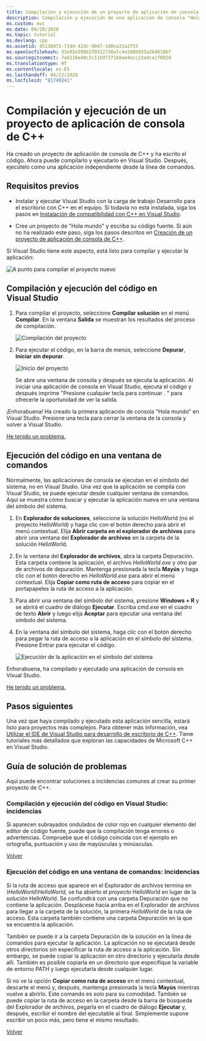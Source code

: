 ```yaml
---
title: Compilación y ejecución de un proyecto de aplicación de consola de C++
description: Compilación y ejecución de una aplicación de consola "Hola mundo" en Visual C++
ms.custom: mvc
ms.date: 04/20/2020
ms.topic: tutorial
ms.devlang: cpp
ms.assetid: 45138d71-719d-42dc-90d7-1d0ca31a2f55
ms.openlocfilehash: d1e92e598b370312730a7c4e208b935a264010bf
ms.sourcegitcommit: 7a6116e48c3c11b97371b8ae4ecc23adce1f092d
ms.translationtype: HT
ms.contentlocale: es-ES
ms.lasthandoff: 04/22/2020
ms.locfileid: "81749241"
---
```

# <a name="build-and-run-a-c-console-app-project"></a>Compilación y ejecución de un proyecto de aplicación de consola de C++

Ha creado un proyecto de aplicación de consola de C++ y ha escrito el código. Ahora puede compilarlo y ejecutarlo en Visual Studio. Después, ejecútelo como una aplicación independiente desde la línea de comandos.

## <a name="prerequisites"></a>Requisitos previos

- Instalar y ejecutar Visual Studio con la carga de trabajo Desarrollo para el escritorio con C++ en el equipo. Si todavía no está instalada, siga los pasos en [Instalación de compatibilidad con C++ en Visual Studio](vscpp-step-0-installation.md).

- Cree un proyecto de "Hola mundo" y escriba su código fuente. Si aún no ha realizado este paso, siga los pasos descritos en [Creación de un proyecto de aplicación de consola de C++](vscpp-step-1-create.md).

Si Visual Studio tiene este aspecto, está listo para compilar y ejecutar la aplicación:

   ![A punto para compilar el proyecto nuevo](media/vscpp-ready-to-build.png "A punto para compilar el proyecto nuevo")

## <a name="build-and-run-your-code-in-visual-studio"></a>Compilación y ejecución del código en Visual Studio

1. Para compilar el proyecto, seleccione **Compilar solución** en el menú **Compilar**. En la ventana **Salida** se muestran los resultados del proceso de compilación.

   ![Compilación del proyecto](media/vscpp-build-solution.gif "Compilar el proyecto")

1. Para ejecutar el código, en la barra de menús, seleccione **Depurar**, **Iniciar sin depurar**.

   ![Inicio del proyecto](media/vscpp-start-without-debugging.gif "Inicio del proyecto")

   Se abre una ventana de consola y después se ejecuta la aplicación. Al iniciar una aplicación de consola en Visual Studio, ejecuta el código y después imprime "Presione cualquier tecla para continuar . " para ofrecerle la oportunidad de ver la salida.

¡Enhorabuena! Ha creado la primera aplicación de consola "Hola mundo" en Visual Studio. Presione una tecla para cerrar la ventana de la consola y volver a Visual Studio.

[He tenido un problema.](#build-and-run-your-code-in-visual-studio-issues)

## <a name="run-your-code-in-a-command-window"></a>Ejecución del código en una ventana de comandos

Normalmente, las aplicaciones de consola se ejecutan en el símbolo del sistema, no en Visual Studio. Una vez que la aplicación se compila con Visual Studio, se puede ejecutar desde cualquier ventana de comandos. Aquí se muestra cómo buscar y ejecutar la aplicación nueva en una ventana del símbolo del sistema.

1. En **Explorador de soluciones**, seleccione la solución HelloWorld (no el proyecto HelloWorld) y haga clic con el botón derecho para abrir el menú contextual. Elija **Abrir carpeta en el explorador de archivos** para abrir una ventana del **Explorador de archivos** en la carpeta de la solución HelloWorld.

1. En la ventana del **Explorador de archivos**, abra la carpeta Depuración. Esta carpeta contiene la aplicación, el archivo *HelloWorld.exe* y otro par de archivos de depuración. Mantenga presionada la tecla **Mayús** y haga clic con el botón derecho en *HelloWorld.exe* para abrir el menú contextual. Elija **Copiar como ruta de acceso** para copiar en el portapapeles la ruta de acceso a la aplicación.

1. Para abrir una ventana del símbolo del sistema, presione **Windows + R** y se abrirá el cuadro de diálogo **Ejecutar**. Escriba *cmd.exe* en el cuadro de texto **Abrir** y luego elija **Aceptar** para ejecutar una ventana del símbolo del sistema.

1. En la ventana del símbolo del sistema, haga clic con el botón derecho para pegar la ruta de acceso a la aplicación en el símbolo del sistema. Presione Entrar para ejecutar el código.

   ![Ejecución de la aplicación en el símbolo del sistema](media/vscpp-run-in-cmd.gif "Ejecución de la aplicación en el símbolo del sistema")

Enhorabuena, ha compilado y ejecutado una aplicación de consola en Visual Studio.

[He tenido un problema.](#run-your-code-in-a-command-window-issues)

## <a name="next-steps"></a>Pasos siguientes

Una vez que haya compilado y ejecutado esta aplicación sencilla, estará listo para proyectos más complejos. Para obtener más información, vea [Utilizar el IDE de Visual Studio para desarrollo de escritorio de C++](../ide/using-the-visual-studio-ide-for-cpp-desktop-development.md). Tiene tutoriales más detallados que exploran las capacidades de Microsoft C++ en Visual Studio.

## <a name="troubleshooting-guide"></a>Guía de solución de problemas

Aquí puede encontrar soluciones a incidencias comunes al crear su primer proyecto de C++.

### <a name="build-and-run-your-code-in-visual-studio-issues"></a>Compilación y ejecución del código en Visual Studio: incidencias

Si aparecen subrayados ondulados de color rojo en cualquier elemento del editor de código fuente, puede que la compilación tenga errores o advertencias. Compruebe que el código coincida con el ejemplo en ortografía, puntuación y uso de mayúsculas y minúsculas.

[Volver](#build-and-run-your-code-in-visual-studio)

### <a name="run-your-code-in-a-command-window-issues"></a>Ejecución del código en una ventana de comandos: incidencias

Si la ruta de acceso que aparece en el Explorador de archivos termina en *\\HelloWorld\\HelloWorld*, se ha abierto el *proyecto* HelloWorld en lugar de la *solución* HelloWorld. Se confundirá con una carpeta Depuración que no contiene la aplicación. Desplácese hacia arriba en el Explorador de archivos para llegar a la carpeta de la solución, la primera *HelloWorld* de la ruta de acceso. Esta carpeta también contiene una carpeta Depuración en la que se encuentra la aplicación.

También se puede ir a la carpeta Depuración de la solución en la línea de comandos para ejecutar la aplicación. La aplicación no se ejecutará desde otros directorios sin especificar la ruta de acceso a la aplicación. Sin embargo, se puede copiar la aplicación en otro directorio y ejecutarla desde allí. También es posible copiarla en un directorio que especifique la variable de entorno PATH y luego ejecutarla desde cualquier lugar.

Si no ve la opción **Copiar como ruta de acceso** en el menú contextual, descarte el menú y, después, mantenga presionada la tecla **Mayús** mientras vuelve a abrirlo. Este comando es solo para su comodidad. También se puede copiar la ruta de acceso en la carpeta desde la barra de búsqueda del Explorador de archivos, pegarla en el cuadro de diálogo **Ejecutar** y, después, escribir el nombre del ejecutable al final. Simplemente supone escribir un poco más, pero tiene el mismo resultado.

[Volver](#run-your-code-in-a-command-window)

<iframe src="" height="0" width="0" frameborder="0" name="frameTarget" />
